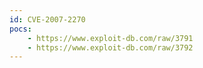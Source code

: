```yaml
---
id: CVE-2007-2270
pocs:
    - https://www.exploit-db.com/raw/3791
    - https://www.exploit-db.com/raw/3792
---
```

